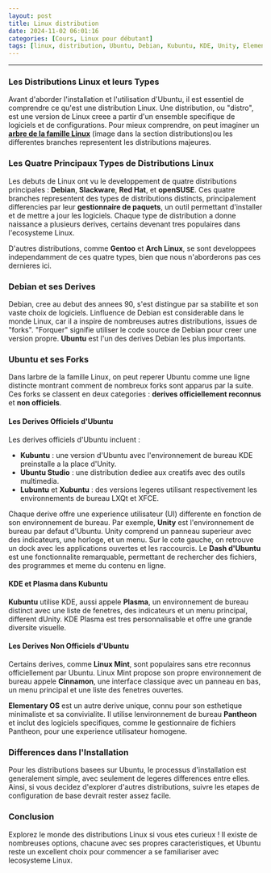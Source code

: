 ```yaml
---
layout: post
title: Linux distribution
date: 2024-11-02 06:01:16
categories: [Cours, Linux pour débutant]
tags: [linux, distribution, Ubuntu, Debian, Kubuntu, KDE, Unity, ElementaryOS, LinuxMint, environnement_de_bureau, openSUSE, Slackware]
---
```


---

### **Les Distributions Linux et leurs Types**

Avant d'aborder l'installation et l'utilisation d'Ubuntu, il est essentiel de comprendre ce qu'est une distribution Linux. Une distribution, ou "distro", est une version de Linux creee a partir d'un ensemble specifique de logiciels et de configurations. Pour mieux comprendre, on peut imaginer un [**arbre de la famille Linux**](https://fr.wikipedia.org/wiki/Linux) (image dans la section distributions)ou les differentes branches representent les distributions majeures.

### Les Quatre Principaux Types de Distributions Linux
Les debuts de Linux ont vu le developpement de quatre distributions principales : **Debian**, **Slackware**, **Red Hat**, et **openSUSE**. Ces quatre branches representent des types de distributions distincts, principalement differencies par leur **gestionnaire de paquets**, un outil permettant d'installer et de mettre a jour les logiciels. Chaque type de distribution a donne naissance a plusieurs derives, certains devenant tres populaires dans l'ecosysteme Linux.

D'autres distributions, comme **Gentoo** et **Arch Linux**, se sont developpees independamment de ces quatre types, bien que nous n'aborderons pas ces dernieres ici.

### Debian et ses Derives
Debian, cree au debut des annees 90, s'est distingue par sa stabilite et son vaste choix de logiciels. Linfluence de Debian est considerable dans le monde Linux, car il a inspire de nombreuses autres distributions, issues de "forks". "Forquer" signifie utiliser le code source de Debian pour creer une version propre. **Ubuntu** est l'un des derives Debian les plus importants.

### Ubuntu et ses Forks
Dans larbre de la famille Linux, on peut reperer Ubuntu comme une ligne distincte montrant comment de nombreux forks sont apparus par la suite. Ces forks se classent en deux categories : **derives officiellement reconnus** et **non officiels**.

#### Les Derives Officiels d'Ubuntu
Les derives officiels d'Ubuntu incluent :
- **Kubuntu** : une version d'Ubuntu avec l'environnement de bureau KDE preinstalle a la place d'Unity.
- **Ubuntu Studio** : une distribution dediee aux creatifs avec des outils multimedia.
- **Lubuntu** et **Xubuntu** : des versions legeres utilisant respectivement les environnements de bureau LXQt et XFCE.

Chaque derive offre une experience utilisateur (UI) differente en fonction de son environnement de bureau. Par exemple, **Unity** est l'environnement de bureau par defaut d'Ubuntu. Unity comprend un panneau superieur avec des indicateurs, une horloge, et un menu. Sur le cote gauche, on retrouve un dock avec les applications ouvertes et les raccourcis. Le **Dash d'Ubuntu** est une fonctionnalite remarquable, permettant de rechercher des fichiers, des programmes et meme du contenu en ligne.

#### KDE et Plasma dans Kubuntu
**Kubuntu** utilise KDE, aussi appele **Plasma**, un environnement de bureau distinct avec une liste de fenetres, des indicateurs et un menu principal, different dUnity. KDE Plasma est tres personnalisable et offre une grande diversite visuelle.

#### Les Derives Non Officiels d'Ubuntu
Certains derives, comme **Linux Mint**, sont populaires sans etre reconnus officiellement par Ubuntu. Linux Mint propose son propre environnement de bureau appele **Cinnamon**, une interface classique avec un panneau en bas, un menu principal et une liste des fenetres ouvertes.

**Elementary OS** est un autre derive unique, connu pour son esthetique minimaliste et sa convivialite. Il utilise lenvironnement de bureau **Pantheon** et inclut des logiciels specifiques, comme le gestionnaire de fichiers Pantheon, pour une experience utilisateur homogene.

### Differences dans l'Installation
Pour les distributions basees sur Ubuntu, le processus d'installation est generalement simple, avec seulement de legeres differences entre elles. Ainsi, si vous decidez d'explorer d'autres distributions, suivre les etapes de configuration de base devrait rester assez facile.

### Conclusion
Explorez le monde des distributions Linux si vous etes curieux ! Il existe de nombreuses options, chacune avec ses propres caracteristiques, et Ubuntu reste un excellent choix pour commencer a se familiariser avec lecosysteme Linux.
